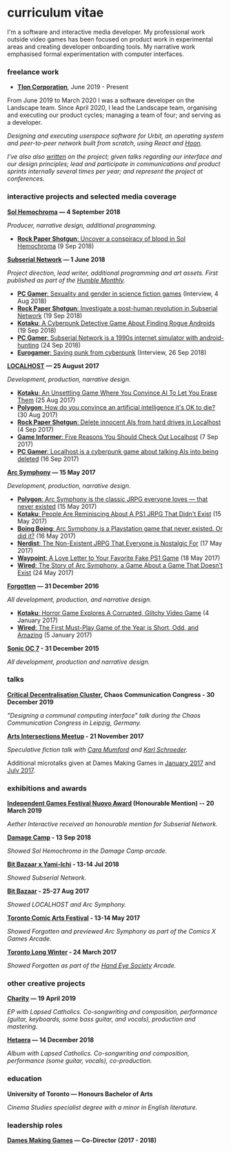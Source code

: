 <h1 class="h1-title">curriculum vitae</h1>

I'm a software and interactive media developer. My professional work outside video games has been focused on product work in experimental areas and creating developer onboarding tools. My narrative work emphasised formal experimentation with computer interfaces.

### freelance work

- **[Tlon Corporation](https://tlon.io)**, June 2019 - Present

From June 2019 to March 2020 I was a software developer on the Landscape team. Since April 2020, I lead the Landscape team, organising and executing our product cycles; managing a team of four; and serving as a developer.

_Designing and executing userspace software for Urbit, an operating system and peer-to-peer network built from scratch, using React and [Hoon](https://urbit.org/docs/glossary/hoon/)._

_I've also also [written](https://urbit.org/blog/tools-of-our-own/) on the project; given talks regarding our interface and our design principles; lead and participate in communications and product sprints internally several times per year; and represent the project at conferences._

### interactive projects and selected media coverage

**[Sol Hemochroma](http://aetherinteractive.itch.io/sol-hemochroma) — 4 September 2018**

_Producer, narrative design, additional programming._

* [**Rock Paper Shotgun**: Uncover a conspiracy of blood in Sol Hemochroma](https://www.rockpapershotgun.com/2018/09/09/uncover-a-conspiracy-of-blood-in-sol-hemochroma/) (9 Sep 2018)

**[Subserial Network](http://aether.in.net/subserial/) — 1 June 2018**

_Project direction, lead writer, additional programming and art assets. First published as part of the [Humble Monthly](http://www.humble.com/monthly)._

* [**PC Gamer**: Sexuality and gender in science fiction games](https://www.pcgamer.com/sexuality-and-gender-in-science-fiction-games/) (Interview, 4 Aug 2018)
* [**Rock Paper Shotgun**: Investigate a post-human revolution in Subserial Network](https://www.rockpapershotgun.com/2018/09/19/investigate-a-post-human-revolution-in-subserial-network/) (19 Sep 2018)
* [**Kotaku**: A Cyberpunk Detective Game About Finding Rogue Androids](https://kotaku.com/a-cyberpunk-detective-game-about-finding-rogue-androids-1829171126) (19 Sep 2018)
* [**PC Gamer**: Subserial Network is a 1990s internet simulator with android-hunting](https://www.pcgamer.com/subserial-network-its-a-1990s-internet-simulator-with-android-hunting/) (24 Sep 2018)
* [**Eurogamer**: Saving punk from cyberpunk](https://www.eurogamer.net/articles/2018-09-25-saving-punk-from-cyberpunk) (Interview, 26 Sep 2018)

**[LOCALHOST](http://aetherinteractive.itch.io/localhost) — 25 August 2017**

_Development, production, narrative design._

* [**Kotaku**: An Unsettling Game Where You Convince AI To Let You Erase Them](http://kotaku.com/an-unsettling-game-where-you-convince-ai-to-let-you-era-1798437040) (25 Aug 2017)
* [**Polygon**: How do you convince an artificial intelligence it's OK to die?](https://www.polygon.com/2017/8/30/16225764/how-do-you-convince-an-artificial-intelligence-its-ok-to-die) (30 Aug 2017)
* [**Rock Paper Shotgun**: Delete innocent AIs from hard drives in Localhost](https://www.rockpapershotgun.com/2017/09/04/delete-innocent-ais-from-hard-drives-in-localhost/) (4 Sep 2017)
* [**Game Informer**: Five Reasons You Should Check Out Localhost](http://www.gameinformer.com/b/news/archive/2017/09/07/five-reasons-you-should-check-out-localhost.aspx?utm_content=buffer3ac90&utm_medium=social&utm_source=twitter.com&utm_campaign=buffer) (7 Sep 2017)
* [**PC Gamer**: Localhost is a cyberpunk game about talking AIs into being deleted](http://www.pcgamer.com/localhost-is-a-cyberpunk-game-about-talking-ais-into-being-deleted/?utm_content=buffer24571&utm_medium=social&utm_source=twitter&utm_campaign=buffer-pcgamertw) (16 Sep 2017)

**[Arc Symphony](https://aetherinteractive.itch.io/arc-symphony) — 15 May 2017**

_Development, production, narrative design._

* [**Polygon**: Arc Symphony is the classic JRPG everyone loves — that never existed](https://www.polygon.com/2017/5/15/15640938/what-is-arc-symphony-ps1-jrpg) (15 May 2017)
* [**Kotaku**: People Are Reminiscing About A PS1 JRPG That Didn't Exist](http://kotaku.com/people-are-reminiscing-about-a-ps1-jrpg-that-didnt-exis-1795227061) (15 May 2017)
* [**Boing Boing**: Arc Symphony is a Playstation game that never existed. Or did it?](http://boingboing.net/2017/05/16/arc-symphony-is-a-playstation.html?utm_source=dlvr.it&utm_medium=twitter) (16 May 2017)
* [**Nerdist**: The Non-Existent JRPG That Everyone is Nostalgic For](http://nerdist.com/the-non-existent-jrpg-that-everyone-is-nostalgic-for/) (17 May 2017)
* [**Waypoint**: A Love Letter to Your Favorite Fake PS1 Game](https://waypoint.vice.com/en_us/article/a-love-letter-to-your-favorite-fake-ps1-game?utm_source=wptwitterus) (18 May 2017)
* [**Wired**: The Story of Arc Symphony, a Game About a Game That Doesn’t Exist](https://www.wired.com/2017/05/arc-symphony-games-memory/) (24 May 2017)

**[Forgotten](https://aetherinteractive.itch.io/forgotten) — 31 December 2016**

_All development, production, and narrative design._

* [**Kotaku**: Horror Game Explores A Corrupted, Glitchy Video Game](http://kotaku.com/horror-game-explores-a-corrupted-glitchy-video-game-1790769659) (4 January 2017)
* [**Wired**: The First Must-Play Game of the Year is Short, Odd, and Amazing](https://www.wired.com/2017/01/play-this-free-text-game-right-now/) (5 January 2017)

**[Sonic OC 7](https://aetherinteractive.itch.io/sonic-oc-7) - 31 December 2015**

_All development, production and narrative design._

### talks

**[Critical Decentralisation Cluster](https://youtu.be/t5qZbiplp_E?t=9008), Chaos Communication Congress - 30 December 2019**

_"Designing a communal computing interface" talk during the Chaos Communication Congress in Leipzig, Germany._

**[Arts Intersections Meetup](https://charlesstreetvideo.com/event.php?id=436) - 21 November 2017**

_Speculative fiction talk with [Cara Mumford](http://www.caramumford.com) and [Karl Schroeder](http://kschroeder.com)._

Additional microtalks given at Dames Making Games in [January 2017](https://dmg.to/events/january-2017-social) and [July 2017](https://dmg.to/events/july-2017-speaker-social).

### exhibitions and awards

**[Independent Games Festival Nuovo Award](http://www.igf.com/article/2019-independent-games-festival-reveals-years-finalists) (Honourable Mention) -- 20 March 2019**

_Aether Interactive received an honourable mention for Subserial Network._

**[Damage Camp](http://damage.camp) - 13 Sep 2018**

_Showed Sol Hemochroma in the Damage Camp arcade._

**[Bit Bazaar x Yami-Ichi](http://bitbazaar.world) - 13-14 Jul 2018**

_Showed Subserial Network._

**[Bit Bazaar](http://bitbazaar.world) - 25-27 Aug 2017**

_Showed LOCALHOST and Arc Symphony._

**[Toronto Comic Arts Festival](http://www.torontocomics.com) - 13-14 May 2017**

_Showed Forgotten and previewed Arc Symphony as part of the Comics X Games Arcade._

**[Toronto Long Winter](http://www.torontolongwinter.com/past-shows/) - 24 March 2017**

_Showed Forgotten as part of the [Hand Eye Society](http://handeyesociety.com/) Arcade._

### other creative projects

**[Charity](https://lapsedcatholics.bandcamp.com/album/charity) — 19 April 2019**

_EP with Lapsed Catholics. Co-songwriting and composition, performance (guitar, keyboards, some bass guitar, and vocals), production and mastering._

**[Hetaera](https://lapsedcatholics.bandcamp.com/album/hetaera) — 14 December 2018**

_Album with Lapsed Catholics. Co-songwriting and composition, performance (some guitar, vocals), co-production._

### education

**University of Toronto — Honours Bachelor of Arts**

_Cinema Studies specialist degree with a minor in English literature._

### leadership roles

**[Dames Making Games](http://dmg.to) — Co-Director (2017 - 2018)**
